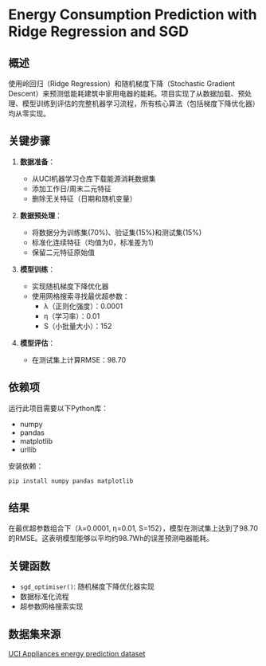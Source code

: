 # Energy Consumption Prediction with Ridge Regression and SGD



## 概述

使用岭回归（Ridge Regression）和随机梯度下降（Stochastic Gradient Descent）来预测低能耗建筑中家用电器的能耗。项目实现了从数据加载、预处理、模型训练到评估的完整机器学习流程，所有核心算法（包括梯度下降优化器）均从零实现。



## 关键步骤

1. **数据准备**：
   - 从UCI机器学习仓库下载能源消耗数据集
   - 添加工作日/周末二元特征
   - 删除无关特征（日期和随机变量）

2. **数据预处理**：
   - 将数据分为训练集(70%)、验证集(15%)和测试集(15%)
   - 标准化连续特征（均值为0，标准差为1）
   - 保留二元特征原始值

3. **模型训练**：
   - 实现随机梯度下降优化器
   - 使用网格搜索寻找最优超参数：
     - λ（正则化强度）：0.0001
     - η（学习率）：0.01
     - S（小批量大小）：152

4. **模型评估**：
   - 在测试集上计算RMSE：98.70

## 依赖项

运行此项目需要以下Python库：

- numpy
- pandas
- matplotlib
- urllib

安装依赖：

```bash
pip install numpy pandas matplotlib
```



## 结果

在最优超参数组合下（λ=0.0001, η=0.01, S=152），模型在测试集上达到了98.70的RMSE。这表明模型能够以平均约98.7Wh的误差预测电器能耗。



## 关键函数

- `sgd_optimiser()`: 随机梯度下降优化器实现
- 数据标准化流程
- 超参数网格搜索实现



## 数据集来源

[UCI Appliances energy prediction dataset](https://archive.ics.uci.edu/ml/datasets/Appliances+energy+prediction)
